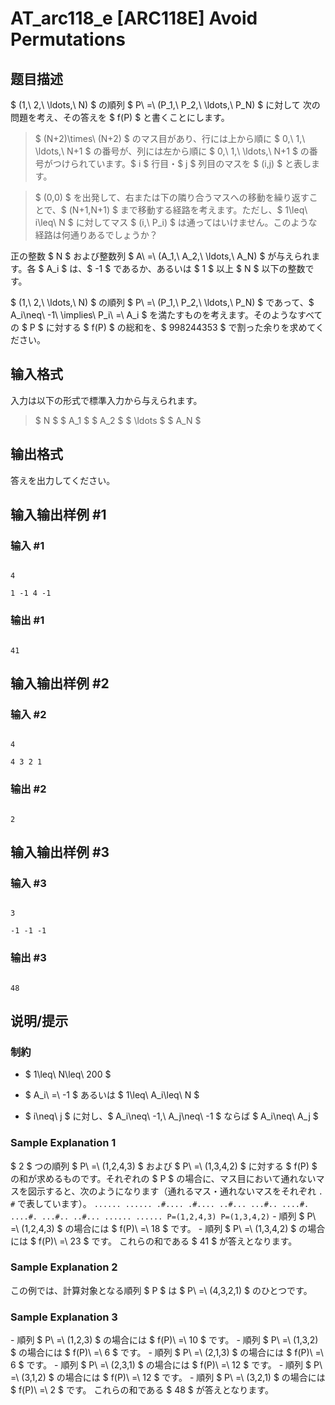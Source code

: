# AT_arc118_e [ARC118E] Avoid Permutations

## 题目描述

[problemUrl]: https://atcoder.jp/contests/arc118/tasks/arc118_e

$ (1,\ 2,\ \ldots,\ N) $ の順列 $ P\ =\ (P_1,\ P_2,\ \ldots,\ P_N) $ に対して 次の問題を考え、その答えを $ f(P) $ と書くことにします。

> $ (N+2)\times\ (N+2) $ のマス目があり、行には上から順に $ 0,\ 1,\ \ldots,\ N+1 $ の番号が、列には左から順に $ 0,\ 1,\ \ldots,\ N+1 $ の番号がつけられています。$ i $ 行目・$ j $ 列目のマスを $ (i,j) $ と表します。
> 
> $ (0,0) $ を出発して、右または下の隣り合うマスへの移動を繰り返すことで、$ (N+1,N+1) $ まで移動する経路を考えます。ただし、$ 1\leq\ i\leq\ N $ に対してマス $ (i,\ P_i) $ は通ってはいけません。このような経路は何通りあるでしょうか？

正の整数 $ N $ および整数列 $ A\ =\ (A_1,\ A_2,\ \ldots,\ A_N) $ が与えられます。各 $ A_i $ は、$ -1 $ であるか、あるいは $ 1 $ 以上 $ N $ 以下の整数です。

$ (1,\ 2,\ \ldots,\ N) $ の順列 $ P\ =\ (P_1,\ P_2,\ \ldots,\ P_N) $ であって、$ A_i\neq\ -1\ \implies\ P_i\ =\ A_i $ を満たすものを考えます。そのようなすべての $ P $ に対する $ f(P) $ の総和を、$ 998244353 $ で割った余りを求めてください。

## 输入格式

入力は以下の形式で標準入力から与えられます。

> $ N $ $ A_1 $ $ A_2 $ $ \ldots $ $ A_N $

## 输出格式

答えを出力してください。

## 输入输出样例 #1

### 输入 #1

```
4
1 -1 4 -1
```

### 输出 #1

```
41
```

## 输入输出样例 #2

### 输入 #2

```
4
4 3 2 1
```

### 输出 #2

```
2
```

## 输入输出样例 #3

### 输入 #3

```
3
-1 -1 -1
```

### 输出 #3

```
48
```

## 说明/提示

### 制約

- $ 1\leq\ N\leq\ 200 $
- $ A_i\ =\ -1 $ あるいは $ 1\leq\ A_i\leq\ N $
- $ i\neq\ j $ に対し、$ A_i\neq\ -1,\ A_j\neq\ -1 $ ならば $ A_i\neq\ A_j $

### Sample Explanation 1

$ 2 $ つの順列 $ P\ =\ (1,2,4,3) $ および $ P\ =\ (1,3,4,2) $ に対する $ f(P) $ の和が求めるものです。それぞれの $ P $ の場合に、マス目において通れないマスを図示すると、次のようになります（通れるマス・通れないマスをそれぞれ `.` `#` で表しています）。 ``` ...... ...... .#.... .#.... ..#... ...#.. ....#. ....#. ...#.. ..#... ...... ...... P=(1,2,4,3) P=(1,3,4,2) ``` - 順列 $ P\ =\ (1,2,4,3) $ の場合には $ f(P)\ =\ 18 $ です。 - 順列 $ P\ =\ (1,3,4,2) $ の場合には $ f(P)\ =\ 23 $ です。 これらの和である $ 41 $ が答えとなります。

### Sample Explanation 2

この例では、計算対象となる順列 $ P $ は $ P\ =\ (4,3,2,1) $ のひとつです。

### Sample Explanation 3

\- 順列 $ P\ =\ (1,2,3) $ の場合には $ f(P)\ =\ 10 $ です。 - 順列 $ P\ =\ (1,3,2) $ の場合には $ f(P)\ =\ 6 $ です。 - 順列 $ P\ =\ (2,1,3) $ の場合には $ f(P)\ =\ 6 $ です。 - 順列 $ P\ =\ (2,3,1) $ の場合には $ f(P)\ =\ 12 $ です。 - 順列 $ P\ =\ (3,1,2) $ の場合には $ f(P)\ =\ 12 $ です。 - 順列 $ P\ =\ (3,2,1) $ の場合には $ f(P)\ =\ 2 $ です。 これらの和である $ 48 $ が答えとなります。